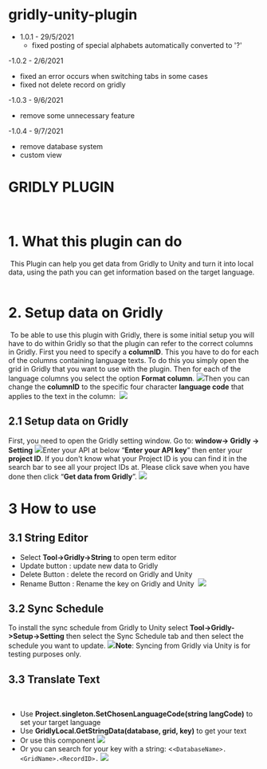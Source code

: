 # gridly-unity-plugin

- 1.0.1 - 29/5/2021
  + fixed posting of special alphabets automatically converted to '?'

-1.0.2 - 2/6/2021
  + fixed an error occurs when switching tabs in some cases
  + fixed not delete record on gridly 
 
-1.0.3 - 9/6/2021
  + remove some unnecessary feature
  
-1.0.4 - 9/7/2021
 + remove database system
 + custom view


# GRIDLY PLUGIN
​
# 1.  What this plugin can do
​
This Plugin can help you get data from Gridly to Unity and turn it into local data, using the path you can get information based on the target language.
​
​
​
# 2. Setup data on Gridly
​
To be able to use this plugin with Gridly, there is some initial setup you will have to do within Gridly so that the plugin can refer to the correct columns in Gridly. First you need to specify a **columnID**. This you have to do for each of the columns containing language texts. To do this you simply open the grid in Gridly that you want to use with the plugin. Then for each of the language columns you select the option **Format column**.
![](https://lh6.googleusercontent.com/QKptHetzMrMUIXJhvg765xGsQ5LOjeF3MvSe7cLCprjIRfZKp2Fpn2Q5omZy2IwDq0Bi2vr4ctrz7Lf0IZqsrh0mJ4cEN75qQZ-pJrTKVs83vdgYKIcAnKOzTOjyw51ENMPNYqv5)
​
Then you can change the **columnID** to the specific four character **language code** that applies to the text in the column:
​
![](https://lh6.googleusercontent.com/1brUzLB_YPK-a6zjwJFq-gLPd7mVYekgcOnQvkvBpoQ3pSKQhINUswhpjYdIoNl_YU4w6ZpW1AOb7_tvEghlRzJzFGcipcO80Bw4Ku4uK0NzzKXpOeNleSLN8iWGxZPTGRXzkhwh)
​
## 2.1 Setup data on Gridly
First, you need to open the Gridly setting window.
Go to: **window-> Gridly -> Setting**
![](https://lh4.googleusercontent.com/0hbAuOkG9r-StePuCcV65rGIKg1keFdUSL7tU9wIhfI7fk382jVJtZPjmP7KUgiQXO30Lv2eMpCxgipSxPQ3AQBt-1D-w0HCm_ml2adFkL9J37f0_jgA9yHHUpOLVOkKxKyPeTvS)
​
Enter your API at below “**Enter your API key**” then enter your **project ID**. If you don't know what your Project ID is you can find it in the search bar  to see all your project IDs at.
​
Please click save when you have done then click “**Get data from Gridly**”.
![](https://lh4.googleusercontent.com/VRMuJ70z-CAJyhdKP4fCDhsXOGePEKyOrzEsUifKGNyfG97u4swy3ZKA0FP59mClEv4OTwu8V0TkJrP7QPFvItl0rZWDyMyNZkZKqWFDmNeCjpv5_Hr4qEovPip5Z509EprRbpiT)
​
# 3 How to use
## 3.1 **String Editor**
 - Select **Tool->Gridly->String** to open term editor
 - Update button : update new data to Gridly
 - Delete Button : delete the record on Gridly and Unity
 - Rename Button : Rename the key on Gridly and Unity
​
![](https://lh5.googleusercontent.com/60bzjHL_gnUFkvAe4nUV7sTCr6Kd5-z-DTvmXZiXWjDC2iIsKTuErTyHoL7h0W4fwAN-s9ew6Z29MeOhpF0G9WWNg0NwXja7m6Otf28W76zLEGcjzrRJmV_mm5GqGdVJJF2mT_aM)
​
## 3.2 **Sync Schedule**
To install the sync schedule from Gridly to Unity select **Tool->Gridly->Setup->Setting** then select the Sync Schedule tab and then select the schedule you want to update.
![](https://lh4.googleusercontent.com/LMypLJni5-kG5I8yyNuai7rjoY2KnCISgNoZa2qjTzgAXttvjWn4LENrj_QkADpMIxa4Fh8w-5k11w_GvLuIlQTr-pMxtEatGlhzzCqZvD3at5L-5yIIkDUvgupUNaOsC4zljhuN)
​
**Note**: Syncing from Gridly via Unity is for testing purposes only.
​
## 3.3 **Translate Text**
​
 - Use **Project.singleton.SetChosenLanguageCode(string langCode)** to set your target language
 - Use **GridlyLocal.GetStringData(database, grid, key)** to get your text
 - Or use this component
![](https://lh3.googleusercontent.com/i1CqT4TlN9QN1gqcAgPWt57LTbhv5gNrjGzQPDqPEwVNCYcxAoOgr9MyDedzHhQcv3zSDp71dOwYNJ9MwyrVV0O_Ou2xYNqlvARS5yMnEsAvUgheqFecBg_bkhIzUUdUJlNuC7FF)
 - Or you can search for your key with a string: <`<DatabaseName>.<GridName>.<RecordID>.`
 ![](https://lh5.googleusercontent.com/-Zdro4aYJ5w4iuPOHw8dajj4KY1UkaBg5717dTXgdzQbtdNLBXZaFjKEn0tyl1ACKA4qcuwsFQX95ALmv1WBuMbtBn1XsL2oO7udrLPC87q9SUgGDLSa0TYHaVyocr98y_WfDCqY)
​
